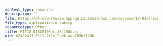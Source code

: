 ```yaml
---
content_type: resource
description: ''
file: https://ol-ocw-studio-app-qa.s3.amazonaws.com/courses/18-01sc-single-variable-calculus-fall-2010/b2482af101f1242e2aebaaa765bf120b_MIT18_01SCF10Rec_33_300k.srt
file_type: application/x-subrip
resourcetype: Other
title: MIT18_01SCF10Rec_33_300k.srt
uid: b2482af1-01f1-242e-2aeb-aaa765bf120b
---
```

